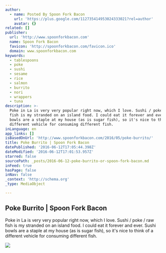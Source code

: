 ```yaml
---
author:
  - name: Posted By Spoon Fork Bacon
    url: 'https://plus.google.com/112735414953024333021?rel=author'
    avatar: {}
related: []
publisher:
  url: 'http://www.spoonforkbacon.com'
  name: Spoon Fork Bacon
  favicon: 'http://spoonforkbacon.com/favicon.ico'
  domain: www.spoonforkbacon.com
keywords:
  - tablespoons
  - poke
  - sushi
  - sesame
  - rice
  - salmon
  - burrito
  - nori
  - wrappers
  - tuna
description: >-
  Poke in La is very very popular right now, which I love. Sushi / poke / raw
  fish is my stranded on an island food. I could eat it forever and ever. Sushi
  bowls are a staple at my house (as is sugar fish), so it's nice to think of a
  different vehicle for consuming different fish.
inLanguage: en
app_links: []
isBasedOnUrl: 'http://www.spoonforkbacon.com/2016/05/poke-burrito/'
title: Poke Burrito | Spoon Fork Bacon
datePublished: '2016-06-12T17:05:44.398Z'
dateModified: '2016-06-12T17:01:53.957Z'
starred: false
sourcePath: _posts/2016-06-12-poke-burrito-or-spoon-fork-bacon.md
inFeed: true
hasPage: false
inNav: false
_context: 'http://schema.org'
_type: MediaObject

---
```

<article style=""><h1>Poke Burrito | Spoon Fork Bacon</h1><p>Poke in La is very very popular right now, which I love. Sushi / poke / raw fish is my stranded on an island food. I could eat it forever and ever. Sushi bowls are a staple at my house (as is sugar fish), so it's nice to think of a different vehicle for consuming different fish.</p><img src="http://www.spoonforkbacon.com/wordpress/wp-content/uploads/2016/05/poke_burrito_process-800x1125.jpg" /></article>